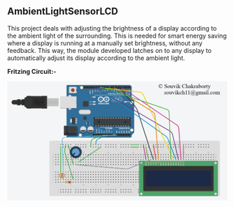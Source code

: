 ﻿
## AmbientLightSensorLCD

This project deals with adjusting the brightness of a display according to the ambient light of the
surrounding. This is needed for smart energy saving where a display is running at a manually set
brightness, without any feedback. This way, the module developed latches on to any display to
automatically adjust its display according to the ambient light.

**Fritzing Circuit:-**

![Circuit](https://github.com/souvikchakraborty98/AmbientLightSensorLCD/blob/master/Fritzing.PNG?raw=true)
